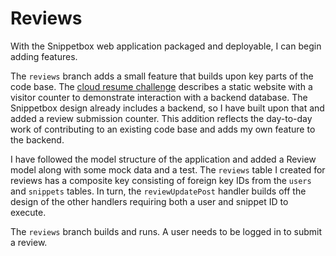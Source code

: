 # Reviews

With the Snippetbox web application packaged and deployable, I can begin adding features.

The `reviews` branch adds a small feature that builds upon key parts of the code base.
The [cloud resume challenge](https://cloudresumechallenge.dev/docs/the-challenge/aws/) describes a static website with a
visitor counter to demonstrate interaction with a backend database. The Snippetbox design already includes a backend, so
I have built upon that and added a review submission counter. This addition reflects the day-to-day work of contributing
to an existing code base and adds my own feature to the backend.

I have followed the model structure of the application and added a Review model along with some mock data and a test.
The `reviews` table I created for reviews has a composite key consisting of foreign key IDs from the `users`
and `snippets` tables. In turn, the `reviewUpdatePost` handler builds off the design of the other handlers requiring
both a user and snippet ID to execute.

The `reviews` branch builds and runs. A user needs to be logged in to submit a review.
